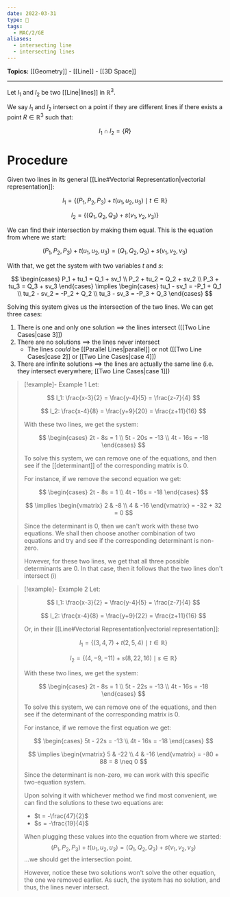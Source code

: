 ```yaml
---
date: 2022-03-31
type: 🧠
tags:
  - MAC/2/GE
aliases:
  - intersecting line
  - intersecting lines
---
```


**Topics:** [[Geometry]] - [[Line]] - [[3D Space]]

---

Let $l_1$ and $l_2$ be two [[Line|lines]] in $\mathbb{R}^3$.

We say $l_1$ and $l_2$ intersect on a point if they are different lines if there exists a point $R \in \mathbb{R}^3$ such that:

$$
l_1 \cap l_2 = \{ R \}
$$

# Procedure

Given two lines in its general [[Line#Vectorial Representation|vectorial representation]]:

$$
l_1 = \{ (P_1, P_2, P_3) + t(u_1, u_2, u_3) \mid t \in \mathbb{R} \}
$$

$$
l_2 = \{ (Q_1, Q_2, Q_3) + s(v_1, v_2, v_3) \}
$$

We can find their intersection by making them equal. This is the equation from where we start:

$$
(P_1, P_2, P_3) + t(u_1, u_2, u_3) = (Q_1, Q_2, Q_3) + s(v_1, v_2, v_3)
$$

With that, we get the system with two variables $t$ and $s$:

$$
\begin{cases}
P_1 + tu_1 = Q_1 + sv_1 \\
P_2 + tu_2 = Q_2 + sv_2 \\
P_3 + tu_3 = Q_3 + sv_3
\end{cases}
\implies
\begin{cases}
tu_1 - sv_1 = -P_1 + Q_1 \\
tu_2 - sv_2 = -P_2 + Q_2 \\
tu_3 - sv_3 = -P_3 + Q_3
\end{cases}
$$

Solving this system gives us the intersection of the two lines. We can get three cases:

1. There is one and only one solution $\implies$ the lines intersect ([[Two Line Cases|case 3]])
2. There are no solutions $\implies$ the lines never intersect
	- The lines _could_ be [[Parallel Lines|parallel]] or not ([[Two Line Cases|case 2]] or [[Two Line Cases|case 4]])
3. There are infinite solutions $\implies$ the lines are actually the same line (i.e. they intersect everywhere; [[Two Line Cases|case 1]])

> [!example]- Example 1
> Let:
>
> $$
> l_1: \frac{x-3}{2} = \frac{y-4}{5} = \frac{z-7}{4}
> $$
>
> $$
> l_2: \frac{x-4}{8} = \frac{y+9}{20} = \frac{z+11}{16}
> $$
>
> With these two lines, we get the system:
>
> $$
> \begin{cases} 2t - 8s = 1 \\ 5t - 20s = -13 \\ 4t - 16s = -18 \end{cases}
> $$
>
> To solve this system, we can remove one of the equations, and then see if the [[determinant]] of the corresponding matrix is $0$.
>
> For instance, if we remove the second equation we get:
>
> $$
> \begin{cases} 2t - 8s = 1 \\ 4t - 16s = -18 \end{cases}
> $$
>
> $$
> \implies \begin{vmatrix} 2 & -8 \\ 4 & -16 \end{vmatrix} = -32 + 32 = 0
> $$
>
> Since the determinant is $0$, then we can't work with these two equations. We shall then choose another combination of two equations and try and see if the corresponding determinant is non-zero.
>
> However, for these two lines, we get that all three possible determinants are $0$. In that case, then it follows that the two lines don't intersect (i)

> [!example]- Example 2
> Let:
>
> $$
> l_1: \frac{x-3}{2} = \frac{y-4}{5} = \frac{z-7}{4}
> $$
>
> $$
> l_2: \frac{x-4}{8} = \frac{y+9}{22} = \frac{z+11}{16}
> $$
>
> Or, in their [[Line#Vectorial Representation|vectorial representation]]:
>
> $$
> l_1 = \{ (3, 4, 7) + t(2, 5, 4) \mid t \in \mathbb{R} \}
> $$
>
> $$
> l_2 = \{ (4, -9, -11) + s(8, 22, 16) \mid s \in \mathbb{R} \}
> $$
>
> With these two lines, we get the system:
>
> $$
> \begin{cases} 2t - 8s = 1 \\ 5t - 22s = -13 \\ 4t - 16s = -18 \end{cases}
> $$
>
> To solve this system, we can remove one of the equations, and then see if the determinant of the corresponding matrix is $0$.
>
> For instance, if we remove the first equation we get:
>
> $$
> \begin{cases} 5t - 22s = -13 \\ 4t - 16s = -18 \end{cases}
> $$
>
> $$
> \implies \begin{vmatrix} 5 & -22 \\ 4 & -16 \end{vmatrix} = -80 + 88 = 8 \neq 0
> $$
>
> Since the determinant is non-zero, we can work with this specific two-equation system.
>
> Upon solving it with whichever method we find most convenient, we can find the solutions to these two equations are:
>
> - $t = -\frac{47}{2}$
> - $s = -\frac{19}{4}$
>
> When plugging these values into the equation from where we started:
> $$
> (P_1, P_2, P_3) + t(u_1, u_2, u_3) = (Q_1, Q_2, Q_3) + s(v_1, v_2, v_3)
> $$
> …we should get the intersection point.
>
> However, notice these two solutions won't solve the other equation, the one we removed earlier. As such, the system has no solution, and thus, the lines never intersect.
